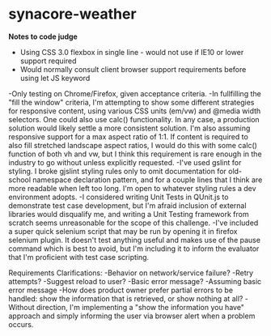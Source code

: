 # synacore-weather

**Notes to code judge**

- Using CSS 3.0 flexbox in single line - would not use if IE10 or lower support required
- Would normally consult client browser support requirements before using let JS keyword


-Only testing on Chrome/Firefox, given acceptance criteria.
-In fullfilling the "fill the window" criteria, I'm attempting to show some different strategies for responsive content, using various CSS units (em/vw) and @media width selectors. One could also use calc() functionality. In any case, a production solution would likely settle a more consistent solution. I'm also assuming responsive support for a max aspect ratio of 1:1. If content is required to also fill stretched landscape aspect ratios, I would do this with some calc() function of both vh and vw, but I think this requirement is rare enough in the industry to go without unless explicitly requested.
-I've used gslint for styling. I broke gjslint styling rules only to omit documentation for old-school namespace declaration pattern, and for a couple lines that I think are more readable when left too long. I'm open to whatever styling rules a dev environment adopts.
-I considered writing Unit Tests in QUnit.js to demonstrate test case development, but I'm afraid inclusion of external libraries would disqualify me, and writing a Unit Testing framework from scratch seems unreasonable for the scope of this challenge.
-I've included a super quick selenium script that may be run by opening it in firefox selenium plugin. It doesn't test anything useful and makes use of the pause command which is best to avoid, but I'm including it to inform the evaluator that I'm proficient with test case scripting.


Requirements Clarifications:
-Behavior on network/service failure?
	-Retry attempts?
	-Suggest reload to user?
	-Basic error message?
		-Assuming basic error message
-How does product owner prefer partial errors to be handled: show the information that is retrieved, or show nothing at all?
	-Without direction, I'm implementing a "show the information you have" approach and simply informing the user via browser alert when a problem occurs.
 